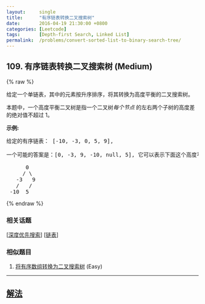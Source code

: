 ```yaml
---
layout:     single
title:      "有序链表转换二叉搜索树"
date:       2016-04-19 21:30:00 +0800
categories: [Leetcode]
tags:       [Depth-first Search, Linked List]
permalink:  /problems/convert-sorted-list-to-binary-search-tree/
---
```


## 109. 有序链表转换二叉搜索树 (Medium)

{% raw %}

<p>给定一个单链表，其中的元素按升序排序，将其转换为高度平衡的二叉搜索树。</p>

<p>本题中，一个高度平衡二叉树是指一个二叉树<em>每个节点&nbsp;</em>的左右两个子树的高度差的绝对值不超过 1。</p>

<p><strong>示例:</strong></p>

<pre>给定的有序链表： [-10, -3, 0, 5, 9],

一个可能的答案是：[0, -3, 9, -10, null, 5], 它可以表示下面这个高度平衡二叉搜索树：

      0
     / \
   -3   9
   /   /
 -10  5
</pre>

{% endraw %}

### 相关话题
  [[深度优先搜索](https://github.com/openset/leetcode/tree/master/tag/depth-first-search/README.md)]
  [[链表](https://github.com/openset/leetcode/tree/master/tag/linked-list/README.md)]

### 相似题目
  1. [将有序数组转换为二叉搜索树](/problems/convert-sorted-array-to-binary-search-tree) (Easy)

---

## [解法](https://github.com/openset/leetcode/tree/master/problems/convert-sorted-list-to-binary-search-tree)

